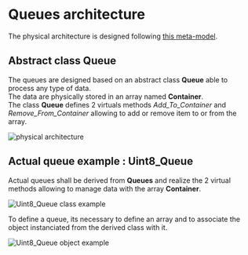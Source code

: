 # Queues architecture

The physical architecture is designed following
[this meta-model](https://github.com/HomeMadeBots/Embedded_Software_Meta_Model).

## Abstract class **Queue**

The queues are designed based on an abstract class **Queue** able to process any
type of data.  
The data are physically stored in an array named **Container**.  
The class **Queue** defines 2 virtuals methods _Add_To_Container_ and
_Remove_From_Container_ allowing to add or remove item to or from the array.  

![physical architecture](http://www.plantuml.com/plantuml/proxy?cache=no&src=https://raw.github.com/HomeMadeBots/Queues/master/doc/Physical_Architecture.puml)

## Actual queue example : **Uint8_Queue**

Actual queues shall be derived from **Queues** and realize the 2 virtual methods
allowing to manage data with the array **Container**.  

![Uint8_Queue class example](http://www.plantuml.com/plantuml/proxy?cache=no&src=https://raw.github.com/HomeMadeBots/Queues/master/doc/Uint8_Queue_Architecture_Class_Example.puml)

To define a queue, its necessary to define an array and to associate the object
instanciated from the derived class with it.

![Uint8_Queue object example](http://www.plantuml.com/plantuml/proxy?cache=no&src=https://raw.github.com/HomeMadeBots/Queues/master/doc/Uint8_Queue_Architecture_Object_Example.puml)

